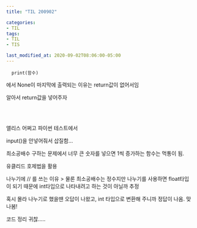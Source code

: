 ```yaml
---
title: "TIL 200902"

categories:
- TIL
tags:
- TIL
- TIS

last_modified_at: 2020-09-02T08:06:00-05:00
---
```




      print(함수)

에서  None이 마지막에 출력되는 이유는 return값이 없어서임

알아서 return값을 넣어주자

<br/>
<br/>

앨리스 어쩌고 파이썬 테스트에서

input()을 안넣어줘서 삽질함...

최소공배수 구하는 문제에서 너무 큰 숫자를 넣으면 1씩 증가하는 함수는 먹통이 됨.

유클리드 호제법을 활용

나누기에 // 를 쓰는 이유 > 물론 최소공배수는 정수지만 나누기를 사용하면 float타입이 되기 때문에 int타입으로 나타내려고 하는 것이 아닐까 추정

혹시 몰라 나누기로 했을땐 오답이 나왔고, int 타입으로 변환해 주니까 정답이 나옴. 맞나봄!

코드 정리 귀찮.....
